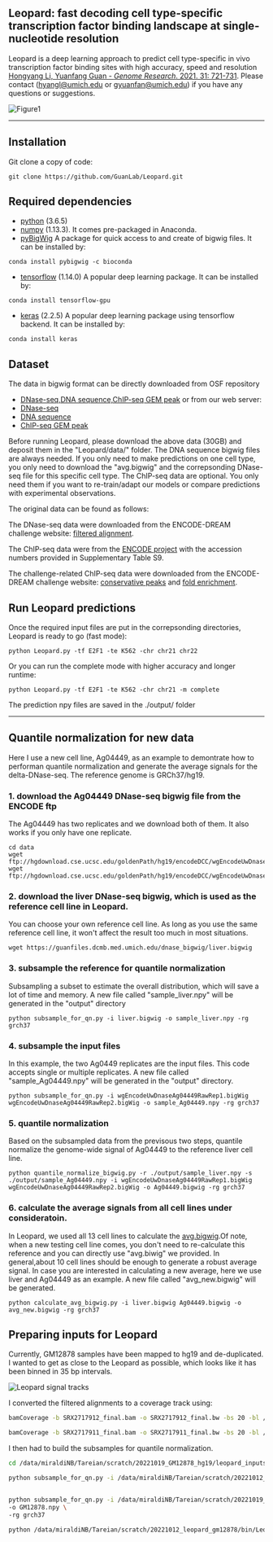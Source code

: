 ## Leopard: fast decoding cell type-specific transcription factor binding landscape at single-nucleotide resolution

Leopard is a deep learning approach to predict cell type-specific in vivo transcription factor binding sites with high accuracy, speed and resolution [Hongyang Li, Yuanfang Guan - *Genome Research*. 2021. 31: 721-731](https://genome.cshlp.org/content/31/4/721.short). Please contact (hyangl@umich.edu or gyuanfan@umich.edu) if you have any questions or suggestions.

![Figure1](figure/fig1.png?raw=true "Title")

---

## Installation
Git clone a copy of code:
```
git clone https://github.com/GuanLab/Leopard.git
```
## Required dependencies

* [python](https://www.python.org) (3.6.5)
* [numpy](http://www.numpy.org/) (1.13.3). It comes pre-packaged in Anaconda.
* [pyBigWig](https://github.com/deeptools/pyBigWig) A package for quick access to and create of bigwig files. It can be installed by:
```
conda install pybigwig -c bioconda
```
* [tensorflow](https://www.tensorflow.org/) (1.14.0) A popular deep learning package. It can be installed by:
```
conda install tensorflow-gpu
```
* [keras](https://keras.io/) (2.2.5) A popular deep learning package using tensorflow backend. It can be installed by:
```
conda install keras
```

## Dataset
The data in bigwig format can be directly downloaded from OSF repository 
* [DNase-seq,DNA sequence,ChIP-seq GEM peak](https://osf.io/xh2wm/)
or from our web server:
* [DNase-seq](https://guanfiles.dcmb.med.umich.edu/Leopard/dnase_bigwig/)
* [DNA sequence](https://guanfiles.dcmb.med.umich.edu/Leopard/dna_bigwig/)
* [ChIP-seq GEM peak](https://guanfiles.dcmb.med.umich.edu/Leopard/chipseq_gem_bigwig/)


Before running Leopard, please download the above data (30GB) and deposit them in the "Leopard/data/" folder. The DNA sequence bigwig files are always needed. If you only need to make predictions on one cell type, you only need to download the "avg.bigwig" and the correpsonding DNase-seq file for this specific cell type. The ChIP-seq data are optional. You only need them if you want to re-train/adapt our models or compare predictions with experimental observations.

The original data can be found as follows:

The DNase-seq data were downloaded from the ENCODE-DREAM challenge website:
[filtered alignment](https://www.synapse.org/#!Synapse:syn6176232).

The ChIP-seq data were from the [ENCODE project](https://www.encodeproject.org/) with the accession numbers provided in Supplementary Table S9. 

The challenge-related ChIP-seq data were downloaded from the ENCODE-DREAM challenge website:
[conservative peaks](https://www.synapse.org/#!Synapse:syn6181337) and [fold enrichment](https://www.synapse.org/#!Synapse:syn6181334).

## Run Leopard predictions
Once the required input files are put in the correpsonding directories, Leopard is ready to go (fast mode):
```
python Leopard.py -tf E2F1 -te K562 -chr chr21 chr22
```
Or you can run the complete mode with higher accuracy and longer runtime:
```
python Leopard.py -tf E2F1 -te K562 -chr chr21 -m complete
```
The prediction npy files are saved in the ./output/ folder

---

## Quantile normalization for new data
Here I use a new cell line, Ag04449, as an example to demontrate how to performan quantile normalization and generate the average signals for the delta-DNase-seq. The reference genome is GRCh37/hg19.
### 1. download the Ag04449 DNase-seq bigwig file from the ENCODE ftp 
The Ag04449 has two replicates and we download both of them. It also works if you only have one replicate.
```
cd data
wget ftp://hgdownload.cse.ucsc.edu/goldenPath/hg19/encodeDCC/wgEncodeUwDnase/wgEncodeUwDnaseAg04449RawRep1.bigWig
wget ftp://hgdownload.cse.ucsc.edu/goldenPath/hg19/encodeDCC/wgEncodeUwDnase/wgEncodeUwDnaseAg04449RawRep2.bigWig
```

### 2. download the liver DNase-seq bigwig, which is used as the reference cell line in Leopard.
You can choose your own reference cell line. As long as you use the same reference cell line, it won't affect the result too much in most situations.
```
wget https://guanfiles.dcmb.med.umich.edu/dnase_bigwig/liver.bigwig
```

### 3. subsample the reference for quantile normalization
Subsampling a subset to estimate the overall distribution, which will save a lot of time and memory. A
new file called "sample_liver.npy" will be generated in the "output" directory
```
python subsample_for_qn.py -i liver.bigwig -o sample_liver.npy -rg grch37
```

### 4. subsample the input files 
In this example, the two Ag0449 replicates are the input files. This code accepts single or multiple replicates. A new file called "sample_Ag04449.npy" will be generated in the "output" directory.
```
python subsample_for_qn.py -i wgEncodeUwDnaseAg04449RawRep1.bigWig wgEncodeUwDnaseAg04449RawRep2.bigWig -o sample_Ag04449.npy -rg grch37
```
 
### 5. quantile normalization
Based on the subsampled data from the previsous two steps, quantile normalize the genome-wide signal of
 Ag04449 to the reference liver cell line.
```
python quantile_normalize_bigwig.py -r ./output/sample_liver.npy -s ./output/sample_Ag04449.npy -i wgEncodeUwDnaseAg04449RawRep1.bigWig wgEncodeUwDnaseAg04449RawRep2.bigWig -o Ag04449.bigwig -rg grch37
```

### 6. calculate the average signals from all cell lines under consideratoin.
In Leopard, we used all 13 cell lines to calculate the [avg.bigwig](https://guanfiles.dcmb.med.umich.edu/Leopard/dnase_bigwig/avg.bigwig).Of note, when a new testing cell line comes, you don't need to re-calculate this reference and you can directly use "avg.biwig" we provided. In general,about 10 cell lines should be enough to generate a robust average signal.
In case you are interested in calculating a new average, here we use liver and Ag04449 as an example. A new file called "avg_new.bigwig" will be generated.
```
python calculate_avg_bigwig.py -i liver.bigwig Ag04449.bigwig -o avg_new.bigwig -rg grch37
```




## Preparing inputs for Leopard

Currently, GM12878 samples have been mapped to hg19 and de-duplicated. I wanted to get as close to the Leopard as possible, which looks like it has been binned in 35 bp intervals. 

![Leopard signal tracks](figure/Leopard_signal_track_comparison.png)

I converted the filtered alignments to a coverage track using:

```bash
bamCoverage -b SRX2717912_final.bam -o SRX2717912_final.bw -bs 20 -bl /data/miraldiLab/databank/genome_inf/hg19/hg19_maxatac_blacklist.bed -p 12 --minMappingQuality 30

bamCoverage -b SRX2717911_final.bam -o SRX2717911_final.bw -bs 20 -bl /data/miraldiLab/databank/genome_inf/hg19/hg19_maxatac_blacklist.bed -p 12 --minMappingQuality 30
```

I then had to build the subsamples for quantile normalization.

```bash
cd /data/miraldiNB/Tareian/scratch/20221019_GM12878_hg19/leopard_inputs

python subsample_for_qn.py -i /data/miraldiNB/Tareian/scratch/20221012_leopard_gm12878/bin/Leopard/data/liver.bigwig -o sample_liver.npy -rg grch37


python subsample_for_qn.py -i /data/miraldiNB/Tareian/scratch/20221019_GM12878_hg19/SRX2717911/SRX2717911_final.bw /data/miraldiNB/Tareian/scratch/20221019_GM12878_hg19/SRX2717912/SRX2717912_final.bw \
-o GM12878.npy \
-rg grch37

python /data/miraldiNB/Tareian/scratch/20221012_leopard_gm12878/bin/Leopard/data/quantile_normalize_bigwig.py -r /data/miraldiNB/Tareian/scratch/20221019_GM12878_hg19/leopard_inputs/output/sample_liver.npy -s /data/miraldiNB/Tareian/scratch/20221019_GM12878_hg19/leopard_inputs/output/GM12878.npy -i /data/miraldiNB/Tareian/scratch/20221019_GM12878_hg19/SRX2717911/SRX2717911_final.bw /data/miraldiNB/Tareian/scratch/20221019_GM12878_hg19/SRX2717912/SRX2717912_final.bw -o GM12878_quantNorm.bw -rg grch37

```